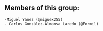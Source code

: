 ## Members of this group:
    -Miguel Yanez (@miguex255)
    - Carlos González-Almansa Laredo (@Formil)
